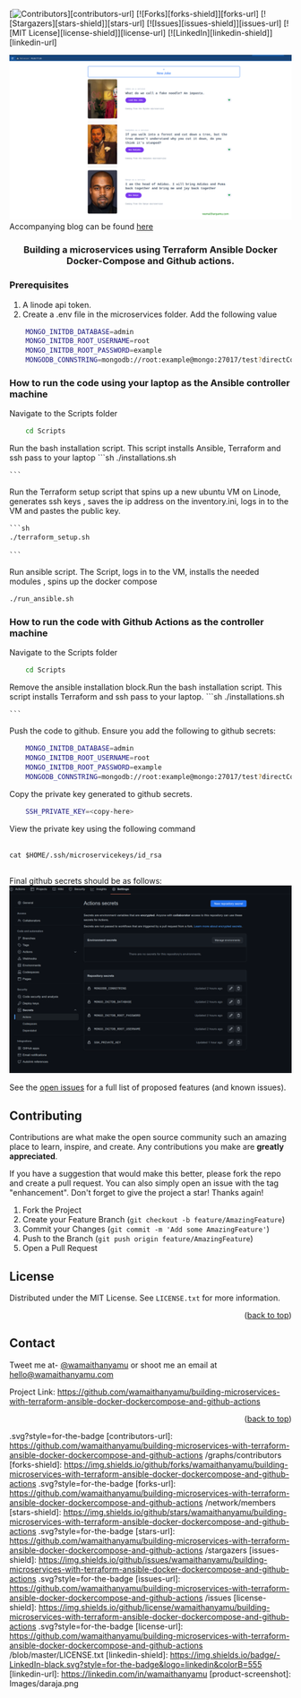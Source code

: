 <div id="top"></div>
<!--
*** Thanks for checking out the Best-README-Template. If you have a suggestion
*** that would make this better, please fork the repo and create a pull request
*** or simply open an issue with the tag "enhancement".
*** Don't forget to give the project a star!
*** Thanks again! Now go create something AMAZING! :D
-->



<!-- PROJECT SHIELDS -->
<!--
*** I'm using markdown "reference style" links for readability.
*** Reference links are enclosed in brackets [ ] instead of parentheses ( ).
*** See the bottom of this document for the declaration of the reference variables
*** for contributors-url, forks-url, etc. This is an optional, concise syntax you may use.
*** https://www.markdownguide.org/basic-syntax/#reference-style-links
-->
[![Contributors][contributors-shield]][contributors-url]
[![Forks][forks-shield]][forks-url]
[![Stargazers][stars-shield]][stars-url]
[![Issues][issues-shield]][issues-url]
[![MIT License][license-shield]][license-url]
[![LinkedIn][linkedin-shield]][linkedin-url]


<!-- PROJECT LOGO -->
![building-microservices-with-terraform-ansible-docker-dockercompose-and-github-actions](./Images/cover.png)
Accompanying blog can be found [here](https://wamaithanyamu.com/building-microservices-with-terraform-ansible-docker-dockercompose-and-github-actions
)
<div>
<h3 align="center">Building a microservices using Terraform Ansible Docker Docker-Compose and Github actions.
</h3>


</div>

<!-- GETTING STARTED -->
### Prerequisites

1. A linode api token. 
2. Create a .env file in the microservices folder. Add the following value

```sh
    MONGO_INITDB_DATABASE=admin
    MONGO_INITDB_ROOT_USERNAME=root
    MONGO_INITDB_ROOT_PASSWORD=example
    MONGODB_CONNSTRING=mongodb://root:example@mongo:27017/test?directConnection=true&authSource=admin&replicaSet=replicaset&retryWrites=true

```

### How to run the code using your laptop as the Ansible controller machine

Navigate to the Scripts folder
```sh
    cd Scripts
```

Run the bash installation script. This script installs Ansible, Terraform and ssh pass to your laptop
    ```sh
    ./installations.sh
    
    ```

Run the Terraform setup script that spins up a new ubuntu VM on Linode, generates ssh keys , saves the ip address on the inventory.ini, logs in to the VM and pastes the public key.

    ```sh
    ./terraform_setup.sh
    
    ```

Run ansible script. The Script, logs in to the VM, installs the needed modules , spins up the docker compose

   ```sh
  ./run_ansible.sh
   ```

### How to run the code with Github Actions as the controller machine

Navigate to the Scripts folder
```sh
    cd Scripts
```

Remove the ansible installation block.Run the bash installation script. This script installs Terraform and ssh pass to your laptop.
    ```sh
    ./installations.sh
    
    ```


Push the code to github. Ensure you add the following to github secrets:

```sh
    MONGO_INITDB_DATABASE=admin
    MONGO_INITDB_ROOT_USERNAME=root
    MONGO_INITDB_ROOT_PASSWORD=example
    MONGODB_CONNSTRING=mongodb://root:example@mongo:27017/test?directConnection=true&authSource=admin&replicaSet=replicaset&retryWrites=true

```
Copy the private key generated to github secrets. 

```sh
    SSH_PRIVATE_KEY=<copy-here>

```

View the private key using the following command

```ssh

cat $HOME/.ssh/microservicekeys/id_rsa
 
```

Final github secrets should be as follows:
![building-microservices-with-terraform-ansible-docker-dockercompose-and-github-actions](./Images//secrets.png)




See the [open issues](https://github.com/wamaithanyamu/building-microservices-with-terraform-ansible-docker-dockercompose-and-github-actions/issues) for a full list of proposed features (and known issues).



<!-- CONTRIBUTING -->
## Contributing

Contributions are what make the open source community such an amazing place to learn, inspire, and create. Any contributions you make are **greatly appreciated**.

If you have a suggestion that would make this better, please fork the repo and create a pull request. You can also simply open an issue with the tag "enhancement".
Don't forget to give the project a star! Thanks again!

1. Fork the Project
2. Create your Feature Branch (`git checkout -b feature/AmazingFeature`)
3. Commit your Changes (`git commit -m 'Add some AmazingFeature'`)
4. Push to the Branch (`git push origin feature/AmazingFeature`)
5. Open a Pull Request


<!-- LICENSE -->
## License

Distributed under the MIT License. See `LICENSE.txt` for more information.
<p align="right">(<a href="#top">back to top</a>)</p>



<!-- CONTACT -->
## Contact
Tweet me at- [@wamaithanyamu](https://twitter.com/wamaithanyamu) or shoot me an email at hello@wamaithanyamu.com

Project Link: [https://github.com/wamaithanyamu/building-microservices-with-terraform-ansible-docker-dockercompose-and-github-actions
](https://github.com/wamaithanyamu/building-microservices-with-terraform-ansible-docker-dockercompose-and-github-actions)

<p align="right">(<a href="#top">back to top</a>)</p>



<!-- MARKDOWN LINKS & IMAGES -->
<!-- https://www.markdownguide.org/basic-syntax/#reference-style-links -->
[contributors-shield]: https://img.shields.io/github/contributors/wamaithanyamu/building-microservices-with-terraform-ansible-docker-dockercompose-and-github-actions
.svg?style=for-the-badge
[contributors-url]: https://github.com/wamaithanyamu/building-microservices-with-terraform-ansible-docker-dockercompose-and-github-actions
/graphs/contributors
[forks-shield]: https://img.shields.io/github/forks/wamaithanyamu/building-microservices-with-terraform-ansible-docker-dockercompose-and-github-actions
.svg?style=for-the-badge
[forks-url]: https://github.com/wamaithanyamu/building-microservices-with-terraform-ansible-docker-dockercompose-and-github-actions
/network/members
[stars-shield]: https://img.shields.io/github/stars/wamaithanyamu/building-microservices-with-terraform-ansible-docker-dockercompose-and-github-actions
.svg?style=for-the-badge
[stars-url]: https://github.com/wamaithanyamu/building-microservices-with-terraform-ansible-docker-dockercompose-and-github-actions
/stargazers
[issues-shield]: https://img.shields.io/github/issues/wamaithanyamu/building-microservices-with-terraform-ansible-docker-dockercompose-and-github-actions
.svg?style=for-the-badge
[issues-url]: https://github.com/wamaithanyamu/building-microservices-with-terraform-ansible-docker-dockercompose-and-github-actions
/issues
[license-shield]: https://img.shields.io/github/license/wamaithanyamu/building-microservices-with-terraform-ansible-docker-dockercompose-and-github-actions
.svg?style=for-the-badge
[license-url]: https://github.com/wamaithanyamu/building-microservices-with-terraform-ansible-docker-dockercompose-and-github-actions
/blob/master/LICENSE.txt
[linkedin-shield]: https://img.shields.io/badge/-LinkedIn-black.svg?style=for-the-badge&logo=linkedin&colorB=555
[linkedin-url]: https://linkedin.com/in/wamaithanyamu
[product-screenshot]: Images/daraja.png

